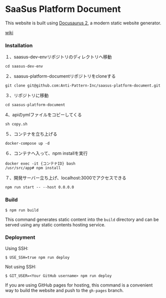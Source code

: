 # SaaSus Platform Document

This website is built using [Docusaurus 2](https://docusaurus.io/), a modern static website generator.

[wiki](https://github.com/Anti-Pattern-Inc/saasus-platform-document/wiki)

### Installation
１、saasus-dev-envリポジトリのディレクトリへ移動
```
cd saasus-dev-env
```
２、saasus-platform-documentリポジトリをcloneする
```
git clone git@github.com:Anti-Pattern-Inc/saasus-platform-document.git
```
３、リポジトリに移動
```
cd saasus-platform-document
```
4、apiのymlファイルをコピーしてくる
```
sh copy.sh
```
５、コンテナを立ち上げる
```
docker-compose up -d
```
６、コンテナへ入って、npm installを実行
```
docker exec -it {コンテナID} bash
/usr/src/app# npm install
```
７、開発サーバー立ち上げ、localhost:3000でアクセスできる
```
npm run start -- --host 0.0.0.0
```


### Build

```
$ npm run build
```

This command generates static content into the `build` directory and can be served using any static contents hosting service.

### Deployment

Using SSH:

```
$ USE_SSH=true npm run deploy
```

Not using SSH:

```
$ GIT_USER=<Your GitHub username> npm run deploy
```

If you are using GitHub pages for hosting, this command is a convenient way to build the website and push to the `gh-pages` branch.
